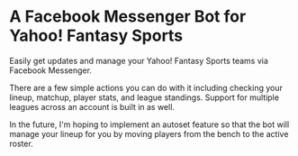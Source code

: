 # A Facebook Messenger Bot for Yahoo! Fantasy Sports

Easily get updates and manage your Yahoo! Fantasy Sports teams via Facebook Messenger.

There are a few simple actions you can do with it including checking your lineup, matchup, player stats, and league standings. Support for multiple leagues across an account is built in as well.

In the future, I'm hoping to implement an autoset feature so that the bot will manage your lineup for you by moving players from the bench to the active roster.
